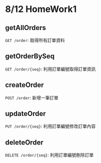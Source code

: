 # 8/12 HomeWork1

## getAllOrders
`GET /order`: 取得所有訂單資料

## getOrderBySeq
`GET /order/{seq}`: 利用訂單編號取得訂單資訊

## createOrder
`POST /order`: 新增一筆訂單

## updateOrder
`PUT /order/{seq}`: 利用訂單編號修改訂單內容

## deleteOrder
`DELETE /order/{seq}`: 利用訂單編號刪除訂單

